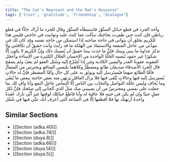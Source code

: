 ```yaml
---
title: "The Cat's Reproach and the Rat's Response"
tags: ['trust', 'gratitude', 'friendship', "dialogue"]
---
```


 وأخذ الجرذ في قطع حبائل السنَّوْر فاستبطأه السنَّوْر وقال للجرذ ما أراك جادًّا في قطع رباطي فإن كنت  حين ظفرت بحاجتك  تبدَّلت عما كنتَ عليه وتوانيت في حاجتي فليس هذا للكريم بخلق أن يتوانى في حاجة صاحبه إذا استمكن من حاجة نفسه وقد كان لك في مودَّتي من عاجل المنفعة والاستنقاذ من الهلكة ما قد رأيتَ وأنت حقيقٌ أن تكافئني ولا تذكرَ عداوةَ ما بيني وبينك فإنَّ ما حدث بيننا حقيقٌ أن يُنسِيك ذلك وإنَّ الكريم لا يكون إلَّا شكورًا غير حقود تُنسيه الخَلَّةُ الواحدة من الإحسان الخِلال الكثيرة من الإساءة وأعجَل العقوبة عقوبةُ الغدر واليمين الكاذبة ومَن إذا تُضُرِّع إليه وسُئل العفو لم يعفُ ولم يصفَح
قال الجرذ الأصدقاء صديقان طائع ومضطرٌّ وكلاهما يلتمس المنافع ويحترس من المضارِّ فأمَّا الطائع منهما فيُستَرسل إليه ويوثَق به على كل حال وأمَّا المضطر فإنَّ له حالاتٍ يُستِرسل إليه فيها وحالاتٍ يُتَّقى فيها فلا يزال العاقل يَرتهن منه بعض حاجته ببعض ما يُتقَى وما يُخاف وليس عامَّة التواصل والتحاب بين الناس إلَّا التماس عاجلِ النفع وأنا وافٍ لك بما جعلت على نفسي ومحترسٌ من أن يصيبني منك مثلُ الذي ألجأني إلى صلحك فإنَّ لكل عملٍ حينًا وإن لم يكن في حينه فلا عاقبةَ له وأنا قاطعٌ حبائلك لوقتها غيرَ أنِّي تارك عُقدةً واحدةً أرتهنك بها فلا أقطعها إلَّا في الساعة التي أعرف أنك عنِّي فيها في شُغُل

## Similar Sections
- [[Section (adka.40)]]
 - [[Section (adka.74)]]
 - [[Section (duya.8)]]
 - [[Section (adka.66)]]
 - [[Section (duya.14)]]
 - [[Section (duya.5)]]
